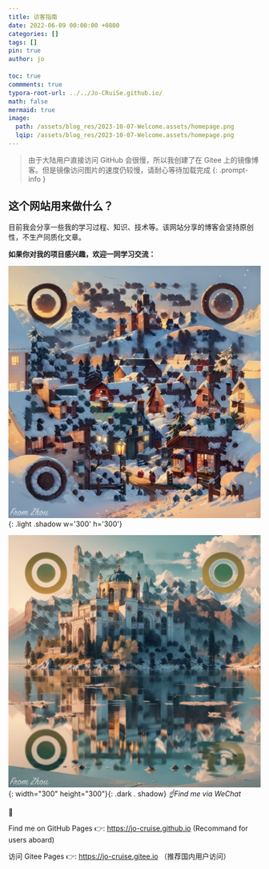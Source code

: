 ```yaml
---
title: 访客指南
date: 2022-06-09 00:00:00 +0800
categories: []
tags: []     
pin: true
author: jo

toc: true
commments: true
typora-root-url: ../../Jo-CRuiSe.github.io/
math: false
mermaid: true
image: 
  path: /assets/blog_res/2023-10-07-Welcome.assets/homepage.png
  lqip: /assets/blog_res/2023-10-07-Welcome.assets/homepage.png
---
```


>由于大陆用户直接访问 GitHub 会很慢，所以我创建了在 Gitee 上的镜像博客。但是镜像访问图片的速度仍较慢，请耐心等待加载完成
{: .prompt-info }

## 这个网站用来做什么？

目前我会分享一些我的学习过程、知识、技术等。该网站分享的博客会坚持原创性，不生产同质化文章。

**如果你对我的项目感兴趣，欢迎一同学习交流：**

![HomePageQRCodeLight](/assets/blog_res/2023-10-07-Welcome.assets/HomePageQRCodeLight.jpg){: .light .shadow  w='300' h='300'}

![HomePageQRCodeDark](/assets/blog_res/2023-10-07-Welcome.assets/HomePageQRCodeDark.jpg){: width="300" height="300"}{: .dark  . shadow}
_☝️Find me via WeChat_


👀 

Find me on GitHub Pages 👉: <https://jo-cruise.github.io> (Recommand for users aboard)

访问 Gitee Pages 👉: <https://jo-cruise.gitee.io> （推荐国内用户访问）

